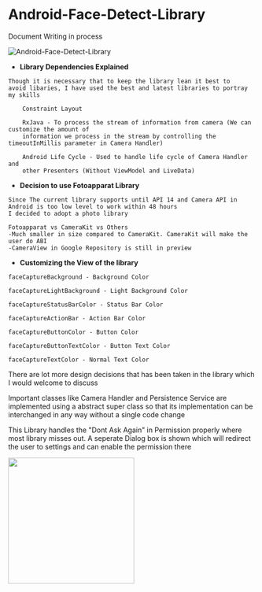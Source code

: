 # Android-Face-Detect-Library

Document Writing in process

![Android-Face-Detect-Library](https://media.giphy.com/media/cI5PPGv1990XfAt4RG/giphy.gif)

- **Library Dependencies Explained**

```
Though it is necessary that to keep the library lean it best to
avoid libaries, I have used the best and latest libraries to portray my skills

    Constraint Layout 
    
    RxJava - To process the stream of information from camera (We can customize the amount of 
    information we process in the stream by controlling the timeoutInMillis parameter in Camera Handler)
    
    Android Life Cycle - Used to handle life cycle of Camera Handler and 
    other Presenters (Without ViewModel and LiveData)
```

- **Decision to use Fotoapparat Library**

```
Since The current library supports until API 14 and Camera API in Android is too low level to work within 48 hours
I decided to adopt a photo library

Fotoapparat vs CameraKit vs Others
-Much smaller in size compared to CameraKit. CameraKit will make the user do ABI
-CameraView in Google Repository is still in preview
```

- **Customizing the View of the library**

```
faceCaptureBackground - Background Color

faceCaptureLightBackground - Light Background Color

faceCaptureStatusBarColor - Status Bar Color

faceCaptureActionBar - Action Bar Color

faceCaptureButtonColor - Button Color

faceCaptureButtonTextColor - Button Text Color

faceCaptureTextColor - Normal Text Color
```

There are lot more design decisions that has been taken in the library which I would welcome to discuss

Important classes like Camera Handler and Persistence Service are implemented using a abstract super class so that its implementation can be interchanged in any way without a single code change

This Library handles the "Dont Ask Again" in Permission properly where most library misses out. A seperate Dialog box is shown which will redirect the user to settings and can enable the permission there

<img src="https://image.ibb.co/iJn61z/Whats_App_Image_2018_09_30_at_8_44_17_PM.jpg" width="256">

